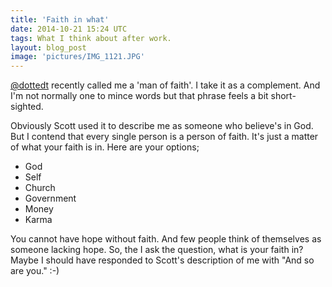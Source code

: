 ```yaml
---
title: 'Faith in what'
date: 2014-10-21 15:24 UTC
tags: What I think about after work.
layout: blog_post
image: 'pictures/IMG_1121.JPG'
---
```


[@dottedt](https://twitter.com/DottedT) recently called me a 'man of faith'. I take it as a complement. And I'm not normally one to mince words but that phrase feels a bit short-sighted. 

Obviously Scott used it to describe me as someone who believe's in God. But I contend that every single person is a person of faith. It's just a matter of what your faith is in. Here are your options;

- God
- Self
- Church
- Government
- Money
- Karma

You cannot have hope without faith. And few people think of themselves as someone lacking hope.  So, the I ask the question, what is your faith in? Maybe I should have responded to Scott's description of me with "And so are you." :-)
